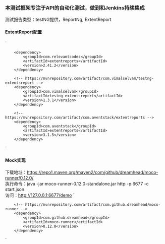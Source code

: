 ### **本测试框架专注于API的自动化测试，做到和Jenkins持续集成**      
测试报告类型：testNG提供，ReportNg, ExtentReport  
#### ExtentReport配置

`
<!-- https://mvnrepository.com/artifact/com.relevantcodes/extentreports -->
        <dependency>
            <groupId>com.relevantcodes</groupId>
            <artifactId>extentreports</artifactId>
            <version>2.41.2</version>
        </dependency>

        <!-- https://mvnrepository.com/artifact/com.vimalselvam/testng-extentsreport -->
        <dependency>
            <groupId>com.vimalselvam</groupId>
            <artifactId>testng-extentsreport</artifactId>
            <version>1.3.1</version>
        </dependency>

        <!-- https://mvnrepository.com/artifact/com.aventstack/extentreports -->
        <dependency>
            <groupId>com.aventstack</groupId>
            <artifactId>extentreports</artifactId>
            <version>3.1.5</version>
        </dependency>
`

#### Mock实现  
下载地址：https://repo1.maven.org/maven2/com/github/dreamhead/moco-runner/0.12.0/  
执行命令：java -jar moco-runner-0.12.0-standalone.jar http -p 6677 -c start.json  
访问：http://127.0.0.1:6677/demo
`
<!--Mock依赖-->
        <!-- https://mvnrepository.com/artifact/com.github.dreamhead/moco-runner -->
        <dependency>
            <groupId>com.github.dreamhead</groupId>
            <artifactId>moco-runner</artifactId>
            <version>0.12.0</version>
        </dependency>
`
